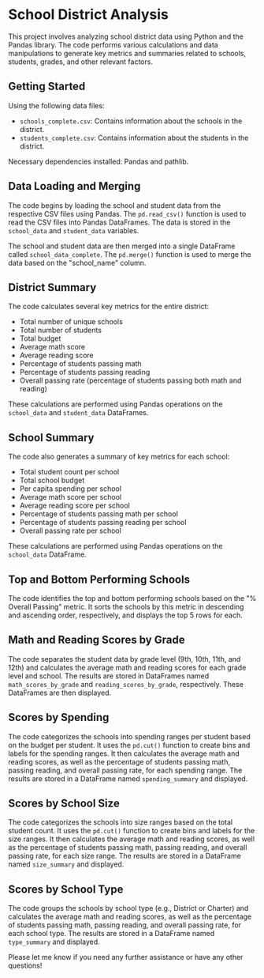 # School District Analysis

This project involves analyzing school district data using Python and the Pandas library. The code performs various calculations and data manipulations to generate key metrics and summaries related to schools, students, grades, and other relevant factors.

## Getting Started

Using the following data files:

- `schools_complete.csv`: Contains information about the schools in the district.
- `students_complete.csv`: Contains information about the students in the district.

Necessary dependencies installed: Pandas and pathlib.

## Data Loading and Merging

The code begins by loading the school and student data from the respective CSV files using Pandas. The `pd.read_csv()` function is used to read the CSV files into Pandas DataFrames. The data is stored in the `school_data` and `student_data` variables.

The school and student data are then merged into a single DataFrame called `school_data_complete`. The `pd.merge()` function is used to merge the data based on the "school_name" column.

## District Summary

The code calculates several key metrics for the entire district:

- Total number of unique schools
- Total number of students
- Total budget
- Average math score
- Average reading score
- Percentage of students passing math
- Percentage of students passing reading
- Overall passing rate (percentage of students passing both math and reading)

These calculations are performed using Pandas operations on the `school_data` and `student_data` DataFrames.

## School Summary

The code also generates a summary of key metrics for each school:

- Total student count per school
- Total school budget
- Per capita spending per school
- Average math score per school
- Average reading score per school
- Percentage of students passing math per school
- Percentage of students passing reading per school
- Overall passing rate per school

These calculations are performed using Pandas operations on the `school_data` DataFrame.

## Top and Bottom Performing Schools

The code identifies the top and bottom performing schools based on the "% Overall Passing" metric. It sorts the schools by this metric in descending and ascending order, respectively, and displays the top 5 rows for each.

## Math and Reading Scores by Grade

The code separates the student data by grade level (9th, 10th, 11th, and 12th) and calculates the average math and reading scores for each grade level and school. The results are stored in DataFrames named `math_scores_by_grade` and `reading_scores_by_grade`, respectively. These DataFrames are then displayed.

## Scores by Spending

The code categorizes the schools into spending ranges per student based on the budget per student. It uses the `pd.cut()` function to create bins and labels for the spending ranges. It then calculates the average math and reading scores, as well as the percentage of students passing math, passing reading, and overall passing rate, for each spending range. The results are stored in a DataFrame named `spending_summary` and displayed.

## Scores by School Size

The code categorizes the schools into size ranges based on the total student count. It uses the `pd.cut()` function to create bins and labels for the size ranges. It then calculates the average math and reading scores, as well as the percentage of students passing math, passing reading, and overall passing rate, for each size range. The results are stored in a DataFrame named `size_summary` and displayed.

## Scores by School Type

The code groups the schools by school type (e.g., District or Charter) and calculates the average math and reading scores, as well as the percentage of students passing math, passing reading, and overall passing rate, for each school type. The results are stored in a DataFrame named `type_summary` and displayed.

Please let me know if you need any further assistance or have any other questions!
